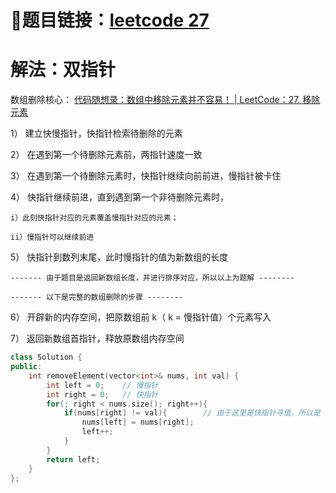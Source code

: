 # 🔗题目链接：[leetcode 27](https://leetcode.cn/problems/remove-element/)

# 解法：双指针

数组删除核心：
[代码随想录：数组中移除元素并不容易！ | LeetCode：27. 移除元素](https://www.bilibili.com/video/BV12A4y1Z7LP/?vd_source=5f3dd761bcf3109052a99fe79c130354)

1） 建立快慢指针，快指针检索待删除的元素

2） 在遇到第一个待删除元素前，两指针速度一致

3） 在遇到第一个待删除元素时，快指针继续向前前进，慢指针被卡住

4） 快指针继续前进，直到遇到第一个非待删除元素时，
    
    i）此刻快指针对应的元素覆盖慢指针对应的元素；
    
    ii）慢指针可以继续前进

5） 快指针到数列末尾，此时慢指针的值为新数组的长度  


    ------- 由于题目是返回新数组长度，并进行排序对应，所以以上为题解 --------  

    ------- 以下是完整的数组删除的步骤 --------  



6） 开辟新的内存空间，把原数组前 k（ k = 慢指针值）个元素写入

7） 返回新数组首指针，释放原数组内存空间

```C++
class Solution {
public:
    int removeElement(vector<int>& nums, int val) {
        int left = 0;    // 慢指针
        int right = 0;   // 快指针
        for(; right < nums.size(); right++){
            if(nums[right] != val){        // 由于这里是快指针寻值，所以是 nums[right] != val 
                nums[left] = nums[right];
                left++;
            }
        }
        return left;
    }
};
```
